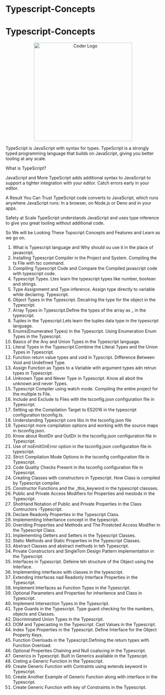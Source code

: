# Typescript-Concepts


# Typescript-Concepts

<p align="center">
<a  target="blank"><img src="https://upload.wikimedia.org/wikipedia/commons/thumb/4/4c/Typescript_logo_2020.svg/1200px-Typescript_logo_2020.svg.png" width="320" alt="Coder Logo" /></a>
</p>


TypeScript is JavaScript with syntax for types.
TypeScript is a strongly typed programming language that builds on JavaScript, giving you better tooling at any scale.

What is TypeScript? 

JavaScript and More
TypeScript adds additional syntax to JavaScript to support a tighter integration with your editor. Catch errors early in your editor.

A Result You Can Trust
TypeScript code converts to JavaScript, which runs anywhere JavaScript runs: In a browser, on Node.js or Deno and in your apps.

Safety at Scale
TypeScript understands JavaScript and uses type inference to give you great tooling without additional code.


So We will be Looking These Tupscript Concepts and Features and Learn as we go on.
1. What is Typescript language and Why should ou use it in the place of javascript.
2. Installing Typescript Compiler in the Project and System. Compiling the ts File with tsc command.
3. Compiling Typescript Code and Compare the Compiled javascript code with typescript code.
4. Typescript Types. Ltes learn the typescript types like number, boolean and strings.
5. Type Assignmemt and Type inference. Assign type directly to variable while declaring. Typescript.
6. Object Types in the Typescript. Decalring the type for the object in the Typescript.
7. Array Types in Typescript.Define the types of the array as _ in the typescript.
8. Tuples in the Typescript.Lets learn the tuples data type in the typescript language.
9. Enums(Enumerated Types) in the Typescript. Using Enumeration Enum Types in the Typescript.
10. Basics of the Any and Union Types in the Typescript language.
11. Literal Types in the Typescript.Combine the Literal Types and the Union Types in Typescript.
12. Function return value types and void in Typscript. Difference Between Void and Undefined Type.
13. Assign Function as Types to a Variable with argument types adn retrun types in Typescript.
14. Unknown Type and Never Type in Typescript. Know all aboit the unknown and never Types.
15. Typescript Compiler using watch mode. Compiling the entire project for the multiple ts File.
16. Include and Exclude ts Files with the tsconfig.josn configuration file in Typescript.
17.  Setting up the Compilation Target to ES2016 in the typescript configuration tsconfig.ts.
18. Understanding Typescript core libs in the tsconfig.json file
19. Typescript more compilation options and working with the source maps in tsconfig.json.
20. Know about RootDir and OutDir in the tsconfig.json configuration file in Typescript.
21. Use of noEmitOnError option in the tsconfig.json configuration file in typescript.
22. Strict Compilation Mode Options in the tsconfig configuration file in Typescript.
23. Code Quality Checks Present in the tsconfig configuration file in Typescript.
24. Creating Classes with constructors in Typescript. How Class is compiled by Typescript compiler.
25. Constructor Functions and the  _this_keyword in the typescript classses.
26. Public and Private Access Modifiers for Properties and mestods in the Typescript.
27. ShotHand Notation of Public and Private Properties in the Class Contructors -Typescript.
28. Declare Readonly Properties in the Typescript Class.
29. Implememting Inheritance concept in the typescript.
30. Overiding Properties and Methods and The Proetcted Access Modifier in the Typescript Class.
31. Implememting Getters and Setters in the Typescript Classes.
32. Static Methods and Static Properties in the Typescript Classes.
33. Abstract Classes and abstract methods in teh Typescript.
34. Private Constructors and SingleTom Design Pattern implementation in the Typescript.
35. Interfaces in Typescript. Defeine teh structure of the Object using the Interface.
36. Implementing interfaces with classes in the typescript.
37. Extending Interfaces nad Readonly Interface Properties in the Typescript.
38. Implement Interfaces as Function Types in the Typescript.
39. Optional Parameters and Properties for inheritence and Class in Typescript.
40. Implement Intersection Types in the Typescript.
41. Type Guards in the Typescript. Type guard checking for the numbers, objects and Classes.
42. Discriminated Union Types in the Typescript.
43. DOM and Typecasting in the Typescript. Cast Values in the Typescript.
44. Index Type Properties in the Typescript. Define Interface for the Object Property Keys.
45. Function Overloads in the Typescript.Defining the return types with Function Overload.
46. Optional Properties Chaining and Null coalscing in the Typescript.
47. Generics in Typescript. Built in Generics available in the Typescipt.
48. Creting a Generic Function in the Typescript.
49. Create Generic Function with Contraints using extends keyword in Typescript.
50. Create Another Example of Generic Function along with interface in the Typescript.
51. Create Generic Function with key of Constraints in the Typescript.

